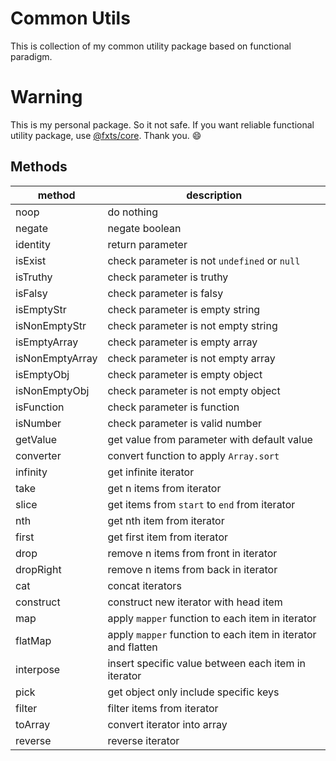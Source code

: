 # Common Utils

This is collection of my common utility package based on functional paradigm.

# Warning

This is my personal package. So it not safe.
If you want reliable functional utility package, use [@fxts/core](https://fxts.dev).
Thank you. 😄

## Methods

| method          | description                                                   |
|-----------------|---------------------------------------------------------------|
| noop            | do nothing                                                    |
| negate          | negate boolean                                                |
| identity        | return parameter                                              |
| isExist         | check parameter is not `undefined` or `null`                  |
| isTruthy        | check parameter is truthy                                     |
| isFalsy         | check parameter is falsy                                      |
| isEmptyStr      | check parameter is empty string                               |
| isNonEmptyStr   | check parameter is not empty string                           |
| isEmptyArray    | check parameter is empty array                                |
| isNonEmptyArray | check parameter is not empty array                            |
| isEmptyObj      | check parameter is empty object                               |
| isNonEmptyObj   | check parameter is not empty object                           |
| isFunction      | check parameter is function                                   |
| isNumber        | check parameter is valid number                               |
| getValue        | get value from parameter with default value                   |
| converter       | convert function to apply `Array.sort`                        |
| infinity        | get infinite iterator                                         |
| take            | get n items from iterator                                     |
| slice           | get items from `start` to `end` from iterator                 |
| nth             | get nth item from iterator                                    |
| first           | get first item from iterator                                  |
| drop            | remove n items from front in iterator                         |
| dropRight       | remove n items from back in iterator                          |
| cat             | concat iterators                                              |
| construct       | construct new iterator with head item                         |
| map             | apply `mapper` function to each item in iterator              |
| flatMap         | apply `mapper` function to each item in iterator and flatten  |
| interpose       | insert specific value between each item in iterator           |
| pick            | get object only include specific keys                         |
| filter          | filter items from iterator                                    |
| toArray         | convert iterator into array                                   |
| reverse         | reverse iterator                                              |